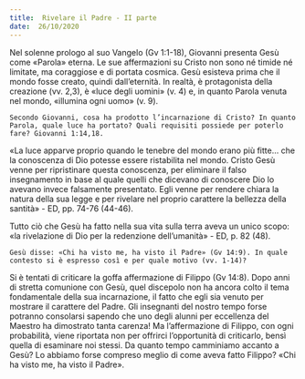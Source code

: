 ```yaml
---
title:  Rivelare il Padre - II parte
date:  26/10/2020
---
```


Nel solenne prologo al suo Vangelo (Gv 1:1-18), Giovanni presenta Gesù come «Parola» eterna. Le sue affermazioni su Cristo non sono né timide né limitate, ma coraggiose e di portata cosmica. Gesù esisteva prima che il mondo fosse creato, quindi dall’eternità. In realtà, è protagonista della creazione (vv. 2,3), è «luce degli uomini» (v. 4) e, in quanto Parola venuta nel mondo, «illumina ogni uomo» (v. 9).

`Secondo Giovanni, cosa ha prodotto l’incarnazione di Cristo? In quanto Parola, quale luce ha portato? Quali requisiti possiede per poterlo fare? Giovanni 1:14,18.`

«La luce apparve proprio quando le tenebre del mondo erano più fitte… che la conoscenza di Dio potesse essere ristabilita nel mondo. Cristo Gesù venne per ripristinare questa conoscenza, per eliminare il falso insegnamento in base al quale quelli che dicevano di conoscere Dio lo avevano invece falsamente presentato. Egli venne per rendere chiara la natura della sua legge e per rivelare nel proprio carattere la bellezza della santità» - ED, pp. 74-76 (44-46).

Tutto ciò che Gesù ha fatto nella sua vita sulla terra aveva un unico scopo: «la rivelazione di Dio per la redenzione dell’umanità» - ED, p. 82 (48).

`Gesù disse: «Chi ha visto me, ha visto il Padre» (Gv 14:9). In quale contesto si è espresso così e per quale motivo (vv. 1-14)?`

Si è tentati di criticare la goffa affermazione di Filippo (Gv 14:8). Dopo anni di stretta comunione con Gesù, quel discepolo non ha ancora colto il tema fondamentale della sua incarnazione, il fatto che egli sia venuto per mostrare il carattere del Padre. Gli insegnanti del nostro tempo forse potranno consolarsi sapendo che uno degli alunni per eccellenza del Maestro ha dimostrato tanta carenza! Ma l’affermazione di Filippo, con ogni probabilità, viene riportata non per offrirci l’opportunità di criticarlo, bensì quella di esaminare noi stessi. Da quanto tempo camminiamo accanto a Gesù? Lo abbiamo forse compreso meglio di come aveva fatto Filippo? «Chi ha visto me, ha visto il Padre».